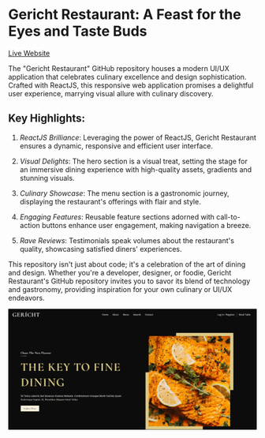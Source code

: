 Gericht Restaurant: A Feast for the Eyes and Taste Buds
=======================================================  

[Live Website](https://utkarsh-gericht-restaurant.netlify.app/)  

The "Gericht Restaurant" GitHub repository houses a modern UI/UX application that celebrates culinary excellence and design sophistication. Crafted with ReactJS, this responsive web application promises a delightful user experience, marrying visual allure with culinary discovery.

## Key Highlights:

1. *ReactJS Brilliance*: Leveraging the power of ReactJS, Gericht Restaurant ensures a dynamic, responsive and efficient user interface.

2. *Visual Delights*: The hero section is a visual treat, setting the stage for an immersive dining experience with high-quality assets, gradients and stunning visuals.

3. *Culinary Showcase*: The menu section is a gastronomic journey, displaying the restaurant's offerings with flair and style.

4. *Engaging Features*: Reusable feature sections adorned with call-to-action buttons enhance user engagement, making navigation a breeze.

5. *Rave Reviews*: Testimonials speak volumes about the restaurant's quality, showcasing satisfied diners' experiences.

This repository isn't just about code; it's a celebration of the art of dining and design. Whether you're a developer, designer, or foodie, Gericht Restaurant's GitHub repository invites you to savor its blend of technology and gastronomy, providing inspiration for your own culinary or UI/UX endeavors.

![Welcome Page](./assets/welcome_page.png)
